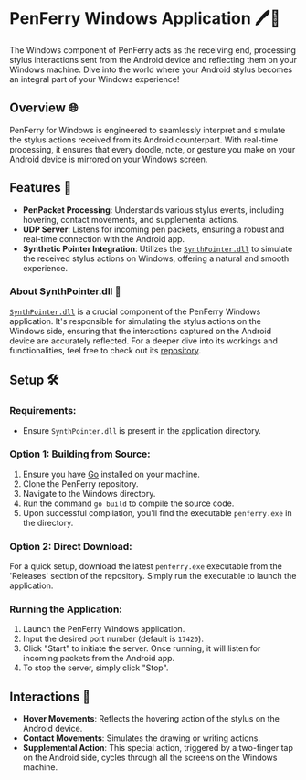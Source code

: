 # PenFerry Windows Application 🖊️🚢

The Windows component of PenFerry acts as the receiving end, processing stylus interactions sent from the Android device and reflecting them on your Windows machine. Dive into the world where your Android stylus becomes an integral part of your Windows experience!

## Overview 🌐

PenFerry for Windows is engineered to seamlessly interpret and simulate the stylus actions received from its Android counterpart. With real-time processing, it ensures that every doodle, note, or gesture you make on your Android device is mirrored on your Windows screen.

## Features 🌟

- **PenPacket Processing**: Understands various stylus events, including hovering, contact movements, and supplemental actions.
- **UDP Server**: Listens for incoming pen packets, ensuring a robust and real-time connection with the Android app.
- **Synthetic Pointer Integration**: Utilizes the [`SynthPointer.dll`](https://github.com/Sett17/SynthPointer.dll) to simulate the received stylus actions on Windows, offering a natural and smooth experience.

### About SynthPointer.dll 🧩

[`SynthPointer.dll`](https://github.com/Sett17/SynthPointer.dll) is a crucial component of the PenFerry Windows application. It's responsible for simulating the stylus actions on the Windows side, ensuring that the interactions captured on the Android device are accurately reflected. For a deeper dive into its workings and functionalities, feel free to check out its [repository](https://github.com/Sett17/SynthPointer.dll).

## Setup 🛠️

### Requirements:

- Ensure `SynthPointer.dll` is present in the application directory.

### Option 1: Building from Source:

1. Ensure you have [Go](https://golang.org/) installed on your machine.
2. Clone the PenFerry repository.
3. Navigate to the Windows directory.
4. Run the command `go build` to compile the source code.
5. Upon successful compilation, you'll find the executable `penferry.exe` in the directory.

### Option 2: Direct Download:

For a quick setup, download the latest `penferry.exe` executable from the 'Releases' section of the repository. Simply run the executable to launch the application.

### Running the Application:

1. Launch the PenFerry Windows application.
2. Input the desired port number (default is `17420`).
3. Click "Start" to initiate the server. Once running, it will listen for incoming packets from the Android app.
4. To stop the server, simply click "Stop".

## Interactions 🎨

- **Hover Movements**: Reflects the hovering action of the stylus on the Android device.
- **Contact Movements**: Simulates the drawing or writing actions.
- **Supplemental Action**: This special action, triggered by a two-finger tap on the Android side, cycles through all the screens on the Windows machine.

